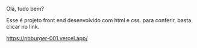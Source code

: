 Olá, tudo bem?

Esse é projeto front end desenvolvido com html e css.
para conferir, basta clicar no link.

https://nbburger-001.vercel.app/
